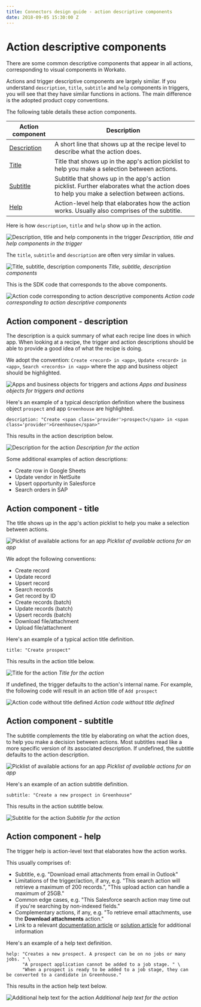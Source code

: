 ```yaml
---
title: Connectors design guide - action descriptive components
date: 2018-09-05 15:30:00 Z
---
```


# Action descriptive components
There are some common descriptive components that appear in all actions, corresponding to visual components in Workato.

Actions and trigger descriptive components are largely similar. If you understand `description`, `title`, `subtitle` and `help` components in triggers, you will see that they have similar functions in actions. The main difference is the adopted product copy conventions.

The following table details these action components.

| Action component | Description                                                                                                                                        |
|-------------------|----------------------------------------------------------------------------------------------------------------------------------------------------|
| [Description](#action-component---description)       | A short line that shows up at the recipe level to describe what the action does.                                                                   |
| [Title](#action-component---title)             | Title that shows up in the app's action picklist to help you make a selection between actions.                                             |
| [Subtitle](#action-component---subtitle)          | Subtitle that shows up in the app's action picklist. Further elaborates what the action does to help you make a selection between actions. |
| [Help](#action-component---help)              | Action-level help that elaborates how the action works. Usually also comprises of the subtitle.                                                    |

Here is how `description`, `title` and `help` show up in the action.

![Description, title and help components in the trigger](/assets/images/connectors-design-guide/action-components.png)
*Description, title and help components in the trigger*

The `title`, `subtitle` and `description` are often very similar in values.

![Title, subtitle, description components](/assets/images/connectors-design-guide/action-components-2.png)
*Title, subtitle, description components*

This is the SDK code that corresponds to the above components.

![Action code corresponding to action descriptive components](/assets/images/connectors-design-guide/action-descriptive-components-code.png)
*Action code corresponding to action descriptive components*

## Action component - description
The description is a quick summary of what each recipe line does in which app. When looking at a recipe, the trigger and action descriptions should be able to provide a good idea of what the recipe is doing.

We adopt the convention: `Create <record> in <app>`, `Update <record> in <app>`, `Search <records> in <app>` where the app and business object should be highlighted. 

![Apps and business objects for triggers and actions](/assets/images/connectors-design-guide/trigger-action-descriptions.png)
*Apps and business objects for triggers and actions*

Here's an example of a typical description definition where the business object `prospect` and app `Greenhouse` are highlighted.

```
description: "Create <span class='provider'>prospect</span> in <span class='provider'>Greenhouse</span>"
```

This results in the action description below.

![Description for the action](/assets/images/connectors-design-guide/action-description.png)
*Description for the action*

Some additional examples of action descriptions:

- Create row in Google Sheets
- Update vendor in NetSuite
- Upsert opportunity in Salesforce
- Search orders in SAP

## Action component - title
The title shows up in the app's action picklist to help you make a selection between actions.

![Picklist of available actions for an app](/assets/images/connectors-design-guide/action-picklist-titles.png)
*Picklist of available actions for an app*

We adopt the following conventions:
- Create record
- Update record
- Upsert record
- Search records
- Get record by ID
- Create records (batch)
- Update records (batch)
- Upsert records (batch)
- Download file/attachment
- Upload file/attachment

Here's an example of a typical action title definition.

```
title: "Create prospect"
```

This results in the action title below.

![Title for the action](/assets/images/connectors-design-guide/action-title.png)
*Title for the action*

If undefined, the trigger defaults to the action's internal name. For example, the following code will result in an action title of `Add prospect`

![Action code without title defined](/assets/images/connectors-design-guide/action-components-code.png)
*Action code without title defined*

## Action component - subtitle
The subtitle complements the title by elaborating on what the action does, to help you make a decision between actions. Most subtitles read like a more specific version of its associated description. If undefined, the subtitle defaults to the action description.

![Picklist of available actions for an app](/assets/images/connectors-design-guide/action-picklist-subtitles.png)
*Picklist of available actions for an app*

Here's an example of an action subtitle definition.

```
subtitle: "Create a new prospect in Greenhouse"
```

This results in the action subtitle below.

![Subtitle for the action](/assets/images/connectors-design-guide/action-subtitle.png)
*Subtitle for the action*

## Action component - help
The trigger help is action-level text that elaborates how the action works.

This usually comprises of:

- Subtitle, e.g. "Download email attachments from email in Outlook"
- Limitations of the trigger/action, if any, e.g. "This search action will retrieve a maximum of 200 records.", "This upload action can handle a maximum of 25GB."
- Common edge cases, e.g. "This Salesforce search action may time out if you're searching by non-indexed fields."
- Complementary actions, if any, e.g. "To retrieve email attachments, use the **Download attachments** action."
- Link to a relevant [documentation article](/) or [solution article](https://support.workato.com/support/solutions) for additional information

Here's an example of a help text definition.

```
help: "Creates a new prospect. A prospect can be on no jobs or many jobs. " \
      "A prospect application cannot be added to a job stage. " \
      "When a prospect is ready to be added to a job stage, they can be converted to a candidate in Greenhouse."
```

This results in the action help text below.

![Additional help text for the action](/assets/images/connectors-design-guide/action-help.png)
*Additional help text for the action*
